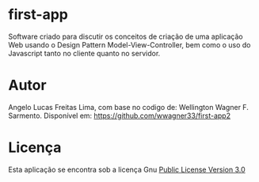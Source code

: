 # first-app
 Software criado para discutir os conceitos de criação de uma aplicação Web usando o Design Pattern Model-View-Controller, bem como o uso do Javascript tanto no cliente quanto no servidor.
 
 # Autor
 Angelo Lucas Freitas Lima, com base no codigo de: Wellington Wagner F. Sarmento. Disponível em: https://github.com/wwagner33/first-app2
# Licença
Esta aplicação se encontra sob a licença Gnu [Public License Version 3.0](https://github.com/Angelolucasfl/first-app/blob/main/LICENSE)
